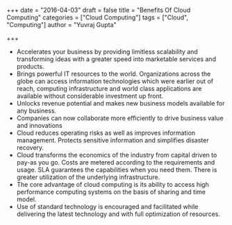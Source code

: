 +++
date = "2016-04-03"
draft = false
title = "Benefits Of Cloud Computing"
categories = ["Cloud Computing"]
tags = ["Cloud", "Computing"]
author = "Yuvraj Gupta"

+++

* Accelerates your business by providing limitless scalability and transforming ideas with a greater speed into marketable services and products.
* Brings powerful IT resources to the world. Organizations across the globe can access information technologies which were earlier out of reach, computing infrastructure and world class applications are available without considerable investment up front.
* Unlocks revenue potential and makes new business models available for any business.
* Companies can now collaborate more efficiently to drive business value and innovations
* Cloud reduces operating risks as well as improves information management. Protects sensitive information and simplifies disaster recovery.
* Cloud transforms the economics of the industry from capital driven to pay-as you go. Costs are metered according to the requirements and usage. SLA guarantees the capabilities when you need them. There is greater utilization of the underlying infrastructure.
* The core advantage of cloud computing is its ability to access high performance computing systems on the basis of sharing and time model.
* Use of standard technology is encouraged and facilitated while delivering the latest technology and with full optimization of resources.

